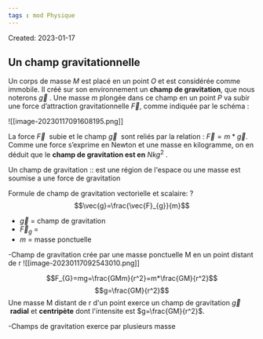 ```yaml
---
tags : mod Physique
---
```

Created: 2023-01-17

## Un champ gravitationnelle
Un corps de masse _M_ est placé en un point _O_ et est considérée comme immobile. Il créé sur son environnement un **champ de gravitation**, que nous noterons $\vec{g}$ . Une masse _m_ plongée dans ce champ en un point _P_ va subir une force d’attraction gravitationnelle $\vec{F}$, comme indiquée par le schéma :

![[image-20230117091608195.png]]

La force $\vec{F}$  subie et le champ $\vec{g}$  sont reliés par la relation :  $\vec{F}=m*\vec{g}$.
Comme une force s’exprime en Newton et une masse en kilogramme, on en déduit que le **champ de gravitation est en** $Nkg^2$ . 

Un champ de gravitation :: est une région de l'espace ou une masse est soumise a une force de gravitation
<!--SR:!2023-01-19,1,230-->

Formule de champ de gravitation vectorielle et scalaire:
?
$$\vec{g}=\frac{\vec{F}_{g}}{m}$$
- $\vec{g}$ = champ de gravitation
- $\vec{F}_{g}$ = 
- $m$ = masse ponctuelle

-Champ de gravitation crée par une masse ponctuelle M en un point distant de r
![[image-20230117092543010.png]]

$$F_{G}=mg=\frac{GMm}{r^2}=m*\frac{GM}{r^2}$$
$$g=\frac{GM}{r^2}$$
Une masse M distant de r d'un point exerce un champ de gravitation $\vec{g}$  **radial** et **centripète** dont l'intensite est $g=\frac{GM}{r^2}$. 

-Champs de gravitation exerce par plusieurs masse